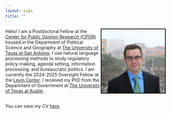 ```yaml
---
layout: page
title: ""
---
```



<img style="float: right; border: 2px solid black; width: 200px;" src="assets/me.jpg">
Hello! I am a Postdoctoral Fellow at the <a href="https://colfa.utsa.edu/political-opinion/">Center for Public Opinion Research (CPOR)</a> housed in the Department of Political Science and Geography at <a href="https://colfa.utsa.edu/polisci-geography/">The University of Texas at San Antonio</a>. I use natural language processing methods to study regulatory policy-making, agenda setting, information processing, and bureaucratic politics. I am currently the 2024-2025 Oversight Fellow at the <a href="https://www.levin-center.org/">Levin Center</a>. I received my PhD from the Department of Government at <a href="https://liberalarts.utexas.edu/government/">The University of Texas at Austin</a>.
<br>
<br>

You can view my CV [here](assets/Dye_CV_8_21_2024.pdf).
